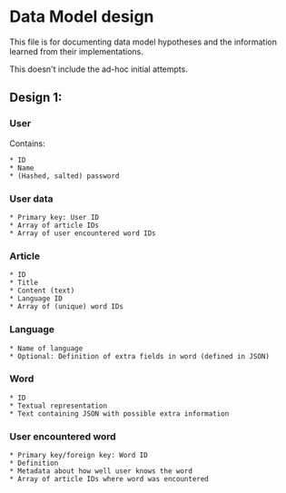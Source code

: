 # Data Model design

This file is for documenting data model hypotheses and the information
learned from their implementations.

This doesn't include the ad-hoc initial attempts.


## Design 1:

### User

Contains:

    * ID
    * Name
    * (Hashed, salted) password
    
### User data

    * Primary key: User ID
    * Array of article IDs
    * Array of user encountered word IDs

### Article

    * ID
    * Title
    * Content (text)
    * Language ID
    * Array of (unique) word IDs
    
### Language

    * Name of language
    * Optional: Definition of extra fields in word (defined in JSON)
    
### Word
    
    * ID
    * Textual representation
    * Text containing JSON with possible extra information

### User encountered word

    * Primary key/foreign key: Word ID
    * Definition
    * Metadata about how well user knows the word
    * Array of article IDs where word was encountered
